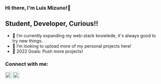 ### Hi there, I'm Luis Mizuno!👋

## Student, Developer, Curious!!

- 🌱 I’m currently expanding my web-stack knowlede, it's always good to try new things.
- 👯 I’m looking to upload more of my personal projects here!
- 🥅 2022 Goals: Push more projects! 

### Connect with me:

[<img align="left" alt="Luis Mizuno | LinkedIn" width="22px" src="https://cdn.jsdelivr.net/npm/simple-icons@v3/icons/linkedin.svg" />][linkedin]
[<img align="left" alt="Luis Mizuno | Code Pen" width="22px" src="https://cdn.jsdelivr.net/npm/simple-icons@3.12.1/icons/codepen.svg" />][codepen]


</details>

[linkedin]: https://www.linkedin.com/in/luis-mizuno/
[codepen]: https://codepen.io/luis-henrique-mizuno
